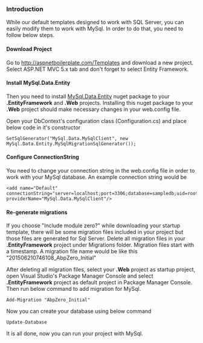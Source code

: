 ### Introduction

While our default templates designed to work with SQL Server, you can
easily modify them to work with MySql. In order to do that, you need to
follow below steps.

#### Download Project

Go to <http://aspnetboilerplate.com/Templates> and download a new
project. Select ASP.NET MVC 5.x tab and don't forget to select Entity
Framework.

#### Install MySql.Data.Entity

Then you need to install
[MySql.Data.Entity](https://www.nuget.org/packages/MySql.Data.Entity/)
nuget package to your **.EntityFramework** and **.Web** projects.
Installing this nuget package to your **.Web** project should make
necessary changes in your web.config file.

Open your DbContext's configuration class (Configuration.cs) and place
below code in it's constructor

    SetSqlGenerator("MySql.Data.MySqlClient", new MySql.Data.Entity.MySqlMigrationSqlGenerator());

#### Configure ConnectionString

You need to change your connection string in the web.config file in
order to work with your MySql database. An example connection string
would be

    <add name="Default" connectionString="server=localhost;port=3306;database=sampledb;uid=root;password=***" providerName="MySql.Data.MySqlClient"/>

#### Re-generate migrations

If you choose "Include module zero?" while downloading your startup
template, there will be some migration files included in your project
but those files are generated for Sql Server. Delete all migration files
in your **.EntityFramework** project under Migrations folder. Migration
files start with a timestamp. A migration file name would be like this
"201506210746108\_AbpZero\_Initial"

After deleting all migration files, select your **.Web** project as
startup project, open Visual Studio's Package Manager Console and select
**.EntityFramework** project as default project in Package Manager
Console. Then run below command to add migration for MySql.

    Add-Migration "AbpZero_Initial"

Now you can create your database using below command

    Update-Database

It is all done, now you can run your project with MySql.
